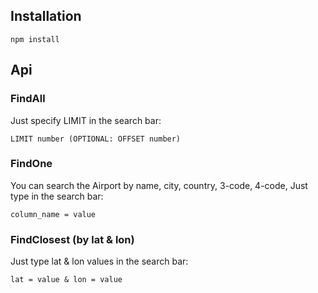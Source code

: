 ## Installation

```
npm install
```

## Api

### FindAll

Just specify LIMIT in the search bar:

`LIMIT number (OPTIONAL: OFFSET number)`

### FindOne

You can search the Airport by name, city, country, 3-code, 4-code,
Just type in the search bar:

`column_name = value`

### FindClosest (by lat & lon)

Just type lat & lon values in the search bar:

`lat = value & lon = value`

